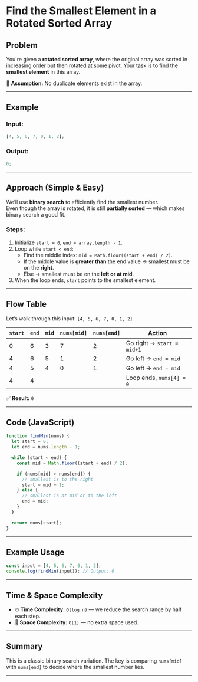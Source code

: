# Find the Smallest Element in a Rotated Sorted Array

## Problem

You're given a **rotated sorted array**, where the original array was sorted in increasing order but then rotated at some pivot. Your task is to find the **smallest element** in this array.

📌 **Assumption:** No duplicate elements exist in the array.

---

## Example

### Input:

```js
[4, 5, 6, 7, 0, 1, 2];
```

### Output:

```js
0;
```

---

## Approach (Simple & Easy)

We’ll use **binary search** to efficiently find the smallest number.  
Even though the array is rotated, it is still **partially sorted** — which makes binary search a good fit.

### Steps:

1. Initialize `start = 0`, `end = array.length - 1`.
2. Loop while `start < end`:
   - Find the middle index: `mid = Math.floor((start + end) / 2)`.
   - If the middle value is **greater than** the end value → smallest must be on the **right**.
   - Else → smallest must be on the **left or at mid**.
3. When the loop ends, `start` points to the smallest element.

---

## Flow Table

Let’s walk through this input: `[4, 5, 6, 7, 0, 1, 2]`

| `start` | `end` | `mid` | `nums[mid]` | `nums[end]` | Action                     |
| ------- | ----- | ----- | ----------- | ----------- | -------------------------- |
| 0       | 6     | 3     | 7           | 2           | Go right → `start = mid+1` |
| 4       | 6     | 5     | 1           | 2           | Go left → `end = mid`      |
| 4       | 5     | 4     | 0           | 1           | Go left → `end = mid`      |
| 4       | 4     |       |             |             | Loop ends, `nums[4] = 0`   |

✅ **Result:** `0`

---

## Code (JavaScript)

```js
function findMin(nums) {
  let start = 0;
  let end = nums.length - 1;

  while (start < end) {
    const mid = Math.floor((start + end) / 2);

    if (nums[mid] > nums[end]) {
      // smallest is to the right
      start = mid + 1;
    } else {
      // smallest is at mid or to the left
      end = mid;
    }
  }

  return nums[start];
}
```

---

## Example Usage

```js
const input = [4, 5, 6, 7, 0, 1, 2];
console.log(findMin(input)); // Output: 0
```

---

## Time & Space Complexity

- ⏱ **Time Complexity:** `O(log n)` — we reduce the search range by half each step.
- 💾 **Space Complexity:** `O(1)` — no extra space used.

---

## Summary

This is a classic binary search variation. The key is comparing `nums[mid]` with `nums[end]` to decide where the smallest number lies.

---
